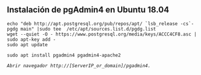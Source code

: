 ## Instalación de pgAdmin4 en Ubuntu 18.04
```
echo "deb http://apt.postgresql.org/pub/repos/apt/ `lsb_release -cs`-pgdg main" |sudo tee  /etc/apt/sources.list.d/pgdg.list
wget --quiet -O - https://www.postgresql.org/media/keys/ACCC4CF8.asc | sudo apt-key add -
sudo apt update
```
```
sudo apt install pgadmin4 pgadmin4-apache2
``` 
*`Abrir navegador http://[ServerIP_or_domain]/pgadmin4.`* 
